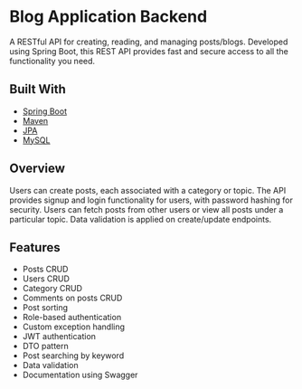 # Blog Application Backend

A RESTful API for creating, reading, and managing posts/blogs. Developed using Spring Boot, this REST API provides fast and secure access to all the functionality you need.

## Built With
- [Spring Boot](https://spring.io/)
- [Maven](https://maven.apache.org/)
- [JPA](https://spring.io/projects/spring-data-jpa)
- [MySQL](https://www.mysql.com/)

## Overview
Users can create posts, each associated with a category or topic. The API provides signup and login functionality for users, with password hashing for security. Users can fetch posts from other users or view all posts under a particular topic. Data validation is applied on create/update endpoints.

## Features
- Posts CRUD
- Users CRUD
- Category CRUD
- Comments on posts CRUD
- Post sorting
- Role-based authentication
- Custom exception handling
- JWT authentication
- DTO pattern
- Post searching by keyword
- Data validation
- Documentation using Swagger
